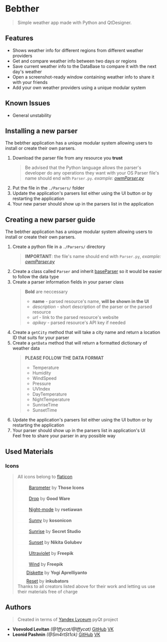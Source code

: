 # Bebther
> Simple weather app made with Python and QtDesigner.

## Features
* Shows weather info for different regions from different weather providers
* Get and compare weather info between two days or regions
* Save current weather info to the DataBase to compare it with the next day's weather
* Open a screenshot-ready window containing weather info to share it with your friends 
* Add your own weather providers using a unique modular system

## Known Issues
* General unstability  
  
## Installing a new parser
The bebther application has a unique modular system allowing users to install or create their own parsers.
1. Download the parser file from any resource you **trust**
   > Be advised that the Python language allows the parser's developer do any operations they want with your OS
   > Parser file's name should end with `Parser.py`. *example: [owmParser.py](Parsers/owmParser.py)*
2. Put the file in the `./Parsers/` folder
3. Update the application's parsers list either using the UI button or by restarting the application
4. Your new parser should show up in the parsers list in the application
## Creating a new parser guide
The bebther application has a unique modular system allowing users to install or create their own parsers.
1. Create a python file in a `./Parsers/` directory
    > **IMPORTANT**: the file's name should end with `Parser.py`, *example: [owmParser.py](Parsers/owmParser.py)*
2. Create a class called `Parser` and inherit [baseParser](Parsers/baseParser.py) so it would be easier to follow the data type
3. Create a parser information fields in your parser class
    > **Bold** are neccessary
    >* **name** - parsed resource's name, **will be shown in the UI**
    >* *description* - short description of the parser or the parsed resource
    >* *url* - link to the parsed resource's website 
    >* *apikey* - parsed resource's API key if needed
4. Create a `getCity` method that will take a city name and return a location ID that suits for your parser
5. Create a `getData` method that will return a formatted dictionary of weather data
    > **PLEASE FOLLOW THE DATA FORMAT**
    >* Temperature
    >* Humidity
    >* WindSpeed
    >* Pressure
    >* UVIndex
    >* DayTemperature
    >* NightTemperature
    >* SunriseTime
    >* SunsetTime
6. Update the application's parsers list either using the UI button or by restarting the application
7. Your parser should show up in the parsers list in application's UI  
Feel free to share your parser in any possible way
## Used Materials
### Icons
> All icons belong to [flaticon](https://flaticon.com)  
![Barometer icon](ui/images/barometer.png) [Barometer](https://www.flaticon.com/free-icon/barometer_481430) by **Those Icons**  
![Drop icon](ui/images/drop.png) [Drop](https://www.flaticon.com/free-icon/drop_606797) by **Good Ware**  
![Night-mode icon](ui/images/night-mode.png) [Night-mode](https://www.flaticon.com/premium-icon/night-mode_2182323) by **rsetiawan**  
![Sunny icon](ui/images/sunny.png) [Sunny](https://www.flaticon.com/premium-icon/sunny_3222672) by **kosonicon**  
![Sunrise icon](ui/images/sunrise.png) [Sunrise](https://www.flaticon.com/premium-icon/sunrise_4398453) by **Secret Studio**  
![Sunset icon](ui/images/sunset.png) [Sunset](https://www.flaticon.com/free-icon/sunset_287668) by **Nikita Golubev**  
![Ultraviolet icon](ui/images/ultraviolet.png) [Ultraviolet](https://www.flaticon.com/premium-icon/ultraviolet_3512031) by **Freepik**  
![Wind icon](ui/images/wind.png) [Wind](https://www.flaticon.com/premium-icon/wind_2057945) by **Freepik**  
![Diskette icon](ui/images/save.png) [Diskette](https://www.flaticon.com/premium-icon/diskette_2874091) by **Yogi Aprelliyanto**  
![Reset icon](ui/images/reload.png) [Reset](https://www.flaticon.com/premium-icon/reset_2618245) by **inkubators**  
Thanks to all creators listed above for their work and letting us use their materials free of charge

## Authors
> Created in terms of [Yandex Lyceum](https://lyceum.yandex.ru) pyQt project
* **Vsevolod Levitan** *(@1ffycat/@Iffycat)* [GitHub](https://github.com/1ffycat) [VK](https://vk.com/1ffycat)
* **Leonid Pashnin** *(@Sm4rtSt1ck)* [GitHub](https://github.com/Sm4rtSt1ck) [VK](https://vk.com/sex.maker)